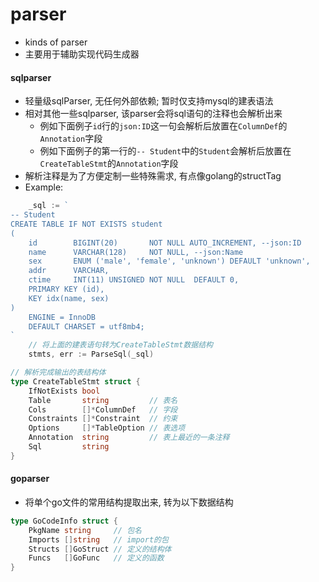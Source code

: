 # parser
* kinds of parser
* 主要用于辅助实现代码生成器

#### sqlparser
* 轻量级sqlParser, 无任何外部依赖; 暂时仅支持mysql的建表语法
* 相对其他一些sqlparser, 该parser会将sql语句的注释也会解析出来
    + 例如下面例子`id`行的`json:ID`这一句会解析后放置在`ColumnDef`的`Annotation`字段
    + 例如下面例子的第一行的`-- Student`中的`Student`会解析后放置在`CreateTableStmt`的`Annotation`字段
* 解析注释是为了方便定制一些特殊需求, 有点像golang的structTag
* Example:
```go
	_sql := `
-- Student
CREATE TABLE IF NOT EXISTS student
(
    id        BIGINT(20)       NOT NULL AUTO_INCREMENT, --json:ID
    name      VARCHAR(128)     NOT NULL, --json:Name
    sex       ENUM ('male', 'female', 'unknown') DEFAULT 'unknown',
    addr      VARCHAR,
    ctime     INT(11) UNSIGNED NOT NULL  DEFAULT 0,
    PRIMARY KEY (id),
	KEY idx(name, sex)
)
    ENGINE = InnoDB
    DEFAULT CHARSET = utf8mb4;
`
    // 将上面的建表语句转为CreateTableStmt数据结构
	stmts, err := ParseSql(_sql)

// 解析完成输出的表结构体
type CreateTableStmt struct {
	IfNotExists bool
	Table       string         // 表名
	Cols        []*ColumnDef   // 字段
	Constraints []*Constraint  // 约束
	Options     []*TableOption // 表选项
	Annotation  string         // 表上最近的一条注释
	Sql         string
}

```


#### goparser
* 将单个go文件的常用结构提取出来, 转为以下数据结构
```go
type GoCodeInfo struct {
	PkgName string     // 包名
	Imports []string   // import的包
	Structs []GoStruct // 定义的结构体
	Funcs   []GoFunc   // 定义的函数
}
```

